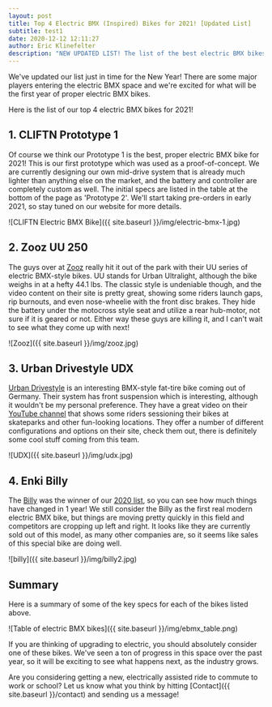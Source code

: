 ```yaml
---
layout: post
title: Top 4 Electric BMX (Inspired) Bikes for 2021! [Updated List]
subtitle: test1
date: 2020-12-12 12:11:27
author: Eric Klinefelter
description: "NEW UPDATED LIST! The list of the best electric BMX bikes for 2021 is here.  These bikes show that electric BMX is going mainstream in 2021!"
---
```


We've updated our list just in time for the New Year! There are some major players entering the electric BMX space and we're excited for what will be the first year of proper electric BMX bikes.

Here is the list of our top 4 electric BMX bikes for 2021!

## 1. CLIFTN Prototype 1 ##

Of course we think our Prototype 1 is the best, proper electric BMX bike for 2021! This is our first prototype which was used as a proof-of-concept. We are currently designing our own mid-drive system that is already much lighter than anything else on the market, and the battery and controller are completely custom as well. The initial specs are listed in the table at the bottom of the page as 'Prototype 2'. We'll start taking pre-orders in early 2021, so stay tuned on our website for more details.

![CLIFTN Electric BMX Bike]({{ site.baseurl }}/img/electric-bmx-1.jpg)

## 2. Zooz UU 250 ##

The guys over at [Zooz](https://zoozbikes.com/) really hit it out of the park with their UU series of electric BMX-style bikes. UU stands for Urban Ultralight, although the bike weighs in at a hefty 44.1 lbs. The classic style is undeniable though, and the video content on their site is pretty great, showing some riders launch gaps, rip burnouts, and even nose-wheelie with the front disc brakes. They hide the battery under the motocross style seat and utilize a rear hub-motor, not sure if it is geared or not.  Either way these guys are killing it, and I can't wait to see what they come up with next!

![Zooz]({{ site.baseurl }}/img/zooz.jpg)


## 3. Urban Drivestyle UDX ##

[Urban Drivestyle](https://urbandrivestyle.com) is an interesting BMX-style fat-tire bike coming out of Germany. Their system has front suspension which is interesting, although it wouldn't be my personal preference. They have a great video on their [YouTube channel](https://www.youtube.com/channel/UC8E26Fh9qKHHz9_tx6pQjxg) that shows some riders sessioning their bikes at skateparks and other fun-looking locations. They offer a number of different configurations and options on their site, check them out, there is definitely some cool stuff coming from this team.

![UDX]({{ site.baseurl }}/img/udx.jpg)


## 4. Enki Billy ##

The [Billy](https://enkicycles.com/products/billy-ebike) was the winner of our [2020 list](https://cliftn.blogspot.com/p/electric-bmx.html), so you can see how much things have changed in 1 year! We still consider the Billy as the first real modern electric BMX bike, but things are moving pretty quickly in this field and competitors are cropping up left and right. It looks like they are currently sold out of this model, as many other companies are, so it seems like sales of this special bike are doing well.

![billy]({{ site.baseurl }}/img/billy2.jpg)


## Summary ##

Here is a summary of some of the key specs for each of the bikes listed above. 

![Table of electric BMX bikes]({{ site.baseurl }}/img/ebmx_table.png)

If you are thinking of upgrading to electric, you should absolutely consider one of these bikes. We've seen a ton of progress in this space over the past year, so it will be exciting to see what happens next, as the industry grows.

Are you considering getting a new, electrically assisted ride to commute to work or school? Let us know what you think by hitting [Contact]({{ site.baseurl }}/contact)  and sending us a message!